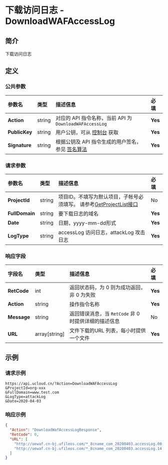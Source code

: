 # 下载访问日志 - DownloadWAFAccessLog

## 简介

下载访问日志








## 定义

### 公共参数

| 参数名 | 类型 | 描述信息 | 必填 |
|:---|:---|:---|:---|
| **Action**     | string  | 对应的 API 指令名称，当前 API 为 `DownloadWAFAccessLog`                        | **Yes** |
| **PublicKey**  | string  | 用户公钥，可从 [控制台](https://console.ucloud.cn/uapi/apikey) 获取                                             | **Yes** |
| **Signature**  | string  | 根据公钥及 API 指令生成的用户签名，参见 [签名算法](api/summary/signature.md)  | **Yes** |

### 请求参数

| 参数名 | 类型 | 描述信息 | 必填 |
|:---|:---|:---|:---|
| **ProjectId** | string | 项目ID。不填写为默认项目，子帐号必须填写。 请参考[GetProjectList接口](api/summary/get_project_list) |No|
| **FullDomain** | string | 要下载日志的域名 |**Yes**|
| **Date** | string | 日期，yyyy-mm-dd形式 |**Yes**|
| **LogType** | string | accessLog 访问日志，attackLog 攻击日志 |**Yes**|

### 响应字段

| 字段名 | 类型 | 描述信息 | 必填 |
|:---|:---|:---|:---|
| **RetCode** | int | 返回状态码，为 0 则为成功返回，非 0 为失败 |**Yes**|
| **Action** | string | 操作指令名称 |**Yes**|
| **Message** | string | 返回错误消息，当 `RetCode` 非 0 时提供详细的描述信息 |No|
| **URL** | array[string] | 文件下载的URL 列表，每小时提供一个文件 |**Yes**|




## 示例

### 请求示例
    
```
https://api.ucloud.cn/?Action=DownloadWAFAccessLog
&ProjectId=org-xxx
&FullDomain=www.test.com
&LogType=attackLog
&Date=2020-04-03
```

### 响应示例
    
```json
{
  "Action": "DownloadWafAccessLogResponse",
  "RetCode": 0,
  "URL": [
    "http://uewaf.cn-bj.ufileos.com/*_8cname_com_20200403.accessLog.00.zip?Expires=1585985041\u0026Signature=CpiAddyTtFixYZynJ4KToFG3N3A%3D\u0026UCloudPublicKey=9uqRcyaNLuIhf1I4icUMsaiyB2HoWhs2zMaaGgYnV7dLb7m%2FsCP1JQ%3D%3D",
    "http://uewaf.cn-bj.ufileos.com/*_8cname_com_20200403.accessLog.14.zip?Expires=1585985041\u0026Signature=je3y7A%2Bjcs9eWKFvIE6k755pxcg%3D\u0026UCloudPublicKey=9uqRcyaNLuIhf1I4icUMsaiyB2HoWhs2zMaaGgYnV7dLb7m%2FsCP1JQ%3D%3D"
  ]
}
```






